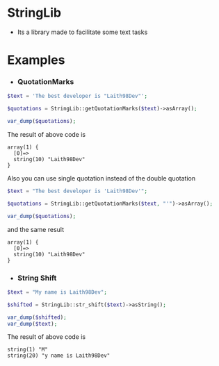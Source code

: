 # StringLib
- Its a library made to facilitate some text tasks

# Examples
- ### QuotationMarks
```php
$text = 'The best developer is "Laith98Dev"';

$quotations = StringLib::getQuotationMarks($text)->asArray();

var_dump($quotations);
```
The result of above code is 
```
array(1) {
  [0]=>
  string(10) "Laith98Dev"
}
```
Also you can use single quotation instead of the double quotation
```php
$text = "The best developer is 'Laith98Dev'";

$quotations = StringLib::getQuotationMarks($text, "'")->asArray();

var_dump($quotations);
```
and the same result 
```
array(1) {
  [0]=>
  string(10) "Laith98Dev"
}
```

- ### String Shift
```php
$text = "My name is Laith98Dev";

$shifted = StringLib::str_shift($text)->asString();

var_dump($shifted);
var_dump($text);
```
The result of above code is 
```
string(1) "M"
string(20) "y name is Laith98Dev"
```
